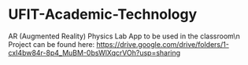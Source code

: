 # UFIT-Academic-Technology

AR (Augmented Reality) Physics Lab App to be used in the classroom\n
Project can be found here: https://drive.google.com/drive/folders/1-cxI4bw84r-8p4_MuBM-0bsWlXqcrVOh?usp=sharing
